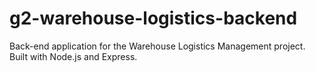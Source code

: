 # g2-warehouse-logistics-backend
Back-end application for the Warehouse Logistics Management project. Built with Node.js and Express.

